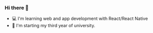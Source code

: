 ### Hi there 👋 
- :computer: I'm learning web and app development with React/React Native
- 🏫 I'm starting my third year of university.

